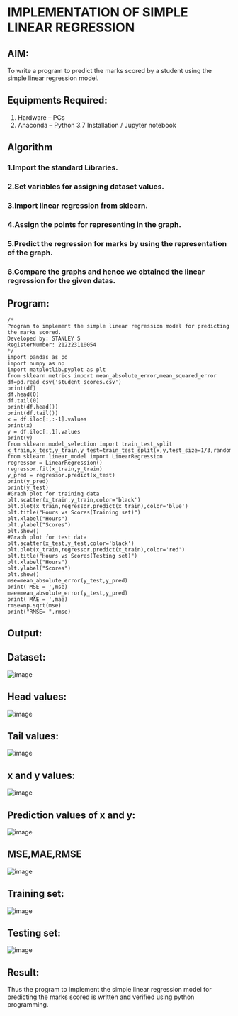 # IMPLEMENTATION OF SIMPLE LINEAR REGRESSION 
## AIM:
To write a program to predict the marks scored by a student using the simple linear regression model.

## Equipments Required:
1. Hardware – PCs
2. Anaconda – Python 3.7 Installation / Jupyter notebook

## Algorithm

### 1.Import the standard Libraries. 
### 2.Set variables for assigning dataset values. 
### 3.Import linear regression from sklearn. 
### 4.Assign the points for representing in the graph. 
### 5.Predict the regression for marks by using the representation of the graph.
### 6.Compare the graphs and hence we obtained the linear regression for the given datas.

## Program:
```
/*
Program to implement the simple linear regression model for predicting the marks scored.
Developed by: STANLEY S 
RegisterNumber: 212223110054
*/
import pandas as pd
import numpy as np
import matplotlib.pyplot as plt
from sklearn.metrics import mean_absolute_error,mean_squared_error
df=pd.read_csv('student_scores.csv')
print(df)
df.head(0)
df.tail(0)
print(df.head())
print(df.tail())
x = df.iloc[:,:-1].values
print(x)
y = df.iloc[:,1].values
print(y)
from sklearn.model_selection import train_test_split
x_train,x_test,y_train,y_test=train_test_split(x,y,test_size=1/3,random_state=0)
from sklearn.linear_model import LinearRegression
regressor = LinearRegression()
regressor.fit(x_train,y_train)
y_pred = regressor.predict(x_test)
print(y_pred)
print(y_test)
#Graph plot for training data
plt.scatter(x_train,y_train,color='black')
plt.plot(x_train,regressor.predict(x_train),color='blue')
plt.title("Hours vs Scores(Training set)")
plt.xlabel("Hours")
plt.ylabel("Scores")
plt.show()
#Graph plot for test data
plt.scatter(x_test,y_test,color='black')
plt.plot(x_train,regressor.predict(x_train),color='red')
plt.title("Hours vs Scores(Testing set)")
plt.xlabel("Hours")
plt.ylabel("Scores")
plt.show()
mse=mean_absolute_error(y_test,y_pred)
print('MSE = ',mse)
mae=mean_absolute_error(y_test,y_pred)
print('MAE = ',mae)
rmse=np.sqrt(mse)
print("RMSE= ",rmse)
```

## Output:
## Dataset:
![image](https://github.com/user-attachments/assets/126b985c-cb5a-466a-a1f5-8d60d7c7a404)
## Head values:
![image](https://github.com/user-attachments/assets/92d7a440-aa9a-4eae-8f38-95c08b3a5d0f)
## Tail values:
![image](https://github.com/user-attachments/assets/c133885b-0e40-4841-aab8-0cdc5b84e2e6)
## x and y values:
![image](https://github.com/user-attachments/assets/69638f54-76df-4eb4-a322-00ebb67ad1e0)
## Prediction values of x and y:
![image](https://github.com/user-attachments/assets/83a803d8-5022-4d1c-887b-341a1cbd0396)
## MSE,MAE,RMSE
![image](https://github.com/user-attachments/assets/d025f0ea-d7c6-47ab-808a-920ce06e38c4)
## Training set:
![image](https://github.com/user-attachments/assets/26c07da0-3a35-469f-b9fe-103eaf8f3f4f)

## Testing set:
![image](https://github.com/user-attachments/assets/e8af38a8-8565-42d9-9de1-bd2d4409160d)



## Result:
Thus the program to implement the simple linear regression model for predicting the marks scored is written and verified using python programming.
